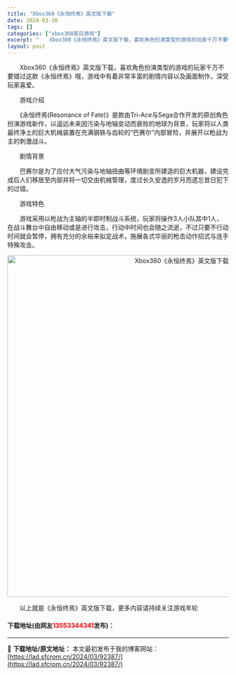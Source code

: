 ```yaml
---
title: "Xbox360《永恒终焉》英文版下载"
date: 2024-03-30
tags: []
categories: ["xbox360英日游戏"]
excerpt: "　　Xbox360《永恒终焉》英文版下载，喜欢角色扮演类型的游戏的玩家千万不要错过这款《永恒终焉》哦，游戏中有着非常丰富的剧情内容以及画面制作，深受玩家喜爱。 　　游戏介绍 　　《永恒终焉(Resonance of Fate)》是款由Tri-Ace与Sega合作开发的原创角色扮演游戏新作，以遥远未来&hellip;"
layout: post
---
```


 <p>　　Xbox360《永恒终焉》英文版下载，喜欢角色扮演类型的游戏的玩家千万不要错过这款《永恒终焉》哦，游戏中有着非常丰富的剧情内容以及画面制作，深受玩家喜爱。</p> <p>　　游戏介绍</p> <p>　　《永恒终焉(Resonance of Fate)》是款由Tri-Ace与Sega合作开发的原创角色扮演游戏新作，以遥远未来因污染与地轴变动而衰败的地球为背景，玩家将以人类最终净土的巨大机械装置在充满钢铁与齿轮的&ldquo;巴赛尔&rdquo;内部冒险，并展开以枪战为主的刺激战斗。</p> <p>　　剧情背景</p> <p>　　巴赛尔是为了应付大气污染与地轴扭曲等环境剧变所建造的巨大机器，建设完成后人们移居至内部并将一切交由机械管理，度过长久安逸的岁月而遗忘昔日犯下的过错。</p> <p>　　游戏特色</p> <p>　　游戏采用以枪战为主轴的半即时制战斗系统，玩家将操作3人小队其中1人，在战斗舞台中自由移动或是进行攻击，行动中时间也会随之流逝，不过只要不行动时间就会暂停，拥有充分的余裕来拟定战术，施展各式华丽的枪击动作招式与连手特殊攻击。</p> <p align="center"><img align="" border="0" src="https://lad.sfcrom.cn/wp-content/uploads/2024/03/20240330_6607d3d2bc7e1.jpg" width="778" alt="Xbox360《永恒终焉》英文版下载" /></p> <p>　　以上就是《永恒终焉》英文版下载，更多内容请持续关注游戏年轮</p> <p><h4>下载地址(由网友<font color="red">13553344341</font>发布)：</h4></p> 

---
📖 **下载地址/原文地址：** 本文最初发布于我的博客网站：[https://lad.sfcrom.cn/2024/03/92387/](https://lad.sfcrom.cn/2024/03/92387/)
